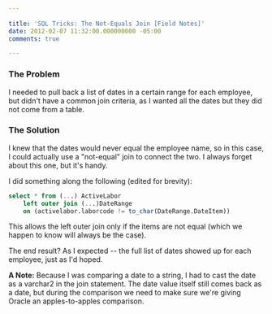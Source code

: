 ```yaml
---
 
title: 'SQL Tricks: The Not-Equals Join [Field Notes]'
date: 2012-02-07 11:32:00.000000000 -05:00
comments: true

---
```

### The Problem

I needed to pull back a list of dates in a certain range for each employee, but didn't have a common join criteria, as I wanted all the dates but they did not come from a table.

### The Solution

I knew that the dates would never equal the employee name, so in this case, I could actually use a "not-equal" join to connect the two. I always forget about this one, but it's handy.

I did something along the following (edited for brevity):

```sql
select * from (...) ActiveLabor
    left outer join (...)DateRange
    on (activelabor.laborcode != to_char(DateRange.DateItem))
```

This allows the left outer join only if the items are not equal (which we happen to know will always be the case).

The end result? As I expected -- the full list of dates showed up for each employee, just as I'd hoped.

**A Note:** Because I was comparing a date to a string, I had to cast the date as a varchar2 in the join statement. The date value itself still comes back as a date, but during the comparison we need to make sure we're giving Oracle an apples-to-apples comparison.

